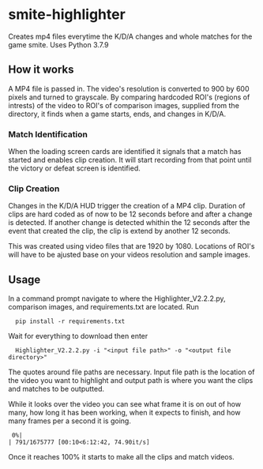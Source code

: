 # smite-highlighter
Creates mp4 files everytime the K/D/A changes and whole matches for the game smite. Uses Python 3.7.9

## How it works
A MP4 file is passed in. The video's resolution is converted to 900 by 600 pixels and turned to grayscale. By comparing hardcoded ROI's (regions of intrests) of the video to ROI's of comparison images, supplied from the directory, it finds when a game starts, ends, and changes in K/D/A. 

### Match Identification
When the loading screen cards are identified it signals that a match has started and enables clip creation. It will start recording from that point until the victory or defeat screen is identified.

### Clip Creation
Changes in the K/D/A HUD trigger the creation of a MP4 clip. Duration of clips are hard coded as of now to be 12 seconds before and after a change is detected. If another change is detected whithin the 12 seconds after the event that created the clip, the clip is extend by another 12 seconds. 

This was created using video files that are 1920 by 1080. Locations of ROI's will have to be ajusted base on your videos resolution and sample images.

## Usage
In a command prompt navigate to where the Highlighter_V2.2.2.py, comparison images, and requirements.txt are located. Run 
```Shell
  pip install -r requirements.txt
  ```
  Wait for everything to download then enter
```Shell
  Highlighter_V2.2.2.py -i "<input file path>" -o "<output file directory>"
  ``` 
The quotes around file paths are necessary. Input file path is the location of the video you want to highlight and output path is where you want the clips and matches to be outputted.

While it looks over the video you can see what frame it is on out of how many, how long it has been working, when it expects to finish, and how many frames per a second it is going.
```Shell
 0%|                                                                          | 791/1675777 [00:10<6:12:42, 74.90it/s]
 ```
 Once it reaches 100% it starts to make all the clips and match videos.
